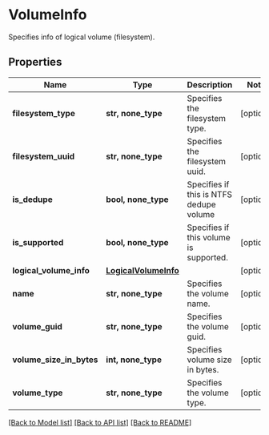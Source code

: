 # VolumeInfo

Specifies info of logical volume (filesystem).

## Properties
Name | Type | Description | Notes
------------ | ------------- | ------------- | -------------
**filesystem_type** | **str, none_type** | Specifies the filesystem type. | [optional] 
**filesystem_uuid** | **str, none_type** | Specifies the filesystem uuid. | [optional] 
**is_dedupe** | **bool, none_type** | Specifies if this is NTFS dedupe volume | [optional] 
**is_supported** | **bool, none_type** | Specifies if this volume is supported. | [optional] 
**logical_volume_info** | [**LogicalVolumeInfo**](LogicalVolumeInfo.md) |  | [optional] 
**name** | **str, none_type** | Specifies the volume name. | [optional] 
**volume_guid** | **str, none_type** | Specifies the volume guid. | [optional] 
**volume_size_in_bytes** | **int, none_type** | Specifies volume size in bytes. | [optional] 
**volume_type** | **str, none_type** | Specifies the volume type. | [optional] 

[[Back to Model list]](../README.md#documentation-for-models) [[Back to API list]](../README.md#documentation-for-api-endpoints) [[Back to README]](../README.md)


